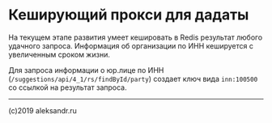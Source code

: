 Кеширующий прокси для дадаты
============================

На текущем этапе развития умеет кешировать в Redis результат любого удачного запроса.
Информация об организации по ИНН кешируется с увеличенным сроком жизни.

Для запроса информации о юр.лице по ИНН (`/suggestions/api/4_1/rs/findById/party`)
создает ключ вида `inn:100500` со ссылкой на результат запроса.

--- 
(c)2019 aleksandr.ru